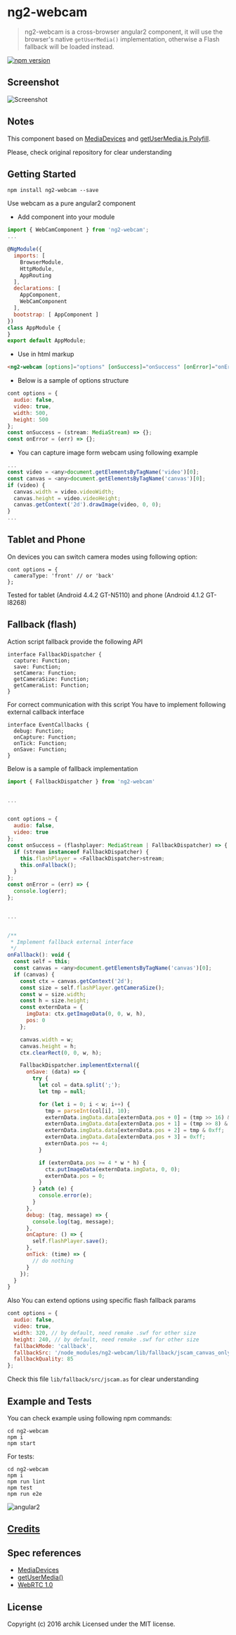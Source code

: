 # ng2-webcam

> ng2-webcam is a cross-browser angular2 component, it will use the browser's native `getUserMedia()` implementation, otherwise a Flash fallback will be loaded instead.

[![npm version](https://img.shields.io/npm/v/ng2-webcam.svg?style=flat-square)](https://www.npmjs.com/package/ng2-webcam)


## Screenshot

![Screenshot](./media/screen.png)

## Notes

This component based on [MediaDevices](https://developer.mozilla.org/en-US/docs/Web/API/MediaDevices)  and [getUserMedia.js Polyfill](https://github.com/addyosmani/getUserMedia.js).

Please, check original repository for clear understanding


## Getting Started

```
npm install ng2-webcam --save
```

Use webcam as a pure angular2 component

+ Add component into your module
```javascript
import { WebCamComponent } from 'ng2-webcam';
...

@NgModule({
  imports: [
    BrowserModule,
    HttpModule,
    AppRouting
  ],
  declarations: [
    AppComponent,
    WebCamComponent
  ],
  bootstrap: [ AppComponent ]
})
class AppModule {
}
export default AppModule;
```
+ Use in html markup
```html
<ng2-webcam [options]="options" [onSuccess]="onSuccess" [onError]="onError"></ng2-webcam>
```

+ Below is a sample of options structure

```javascript
cont options = {
  audio: false,
  video: true,
  width: 500,
  height: 500
};
const onSuccess = (stream: MediaStream) => {};
const onError = (err) => {};
```

+ You can capture image form webcam using following example
```javascript
...
const video = <any>document.getElementsByTagName('video')[0];
const canvas = <any>document.getElementsByTagName('canvas')[0];
if (video) {
  canvas.width = video.videoWidth;
  canvas.height = video.videoHeight;
  canvas.getContext('2d').drawImage(video, 0, 0);
}
...
```

## Tablet and Phone
On devices you can switch camera modes using following option:

```
cont options = {
  cameraType: 'front' // or 'back'
};
```

Tested for tablet (Android 4.4.2 GT-N5110) and phone (Android 4.1.2 GT-I8268)


## Fallback (flash)

Action script fallback provide the following API

```
interface FallbackDispatcher {
  capture: Function;
  save: Function;
  setCamera: Function;
  getCameraSize: Function;
  getCameraList: Function;
}
```

For correct communication with this script You have to implement following external callback interface

```
interface EventCallbacks {
  debug: Function;
  onCapture: Function;
  onTick: Function;
  onSave: Function;
}
```

Below is a sample of fallback implementation

```javascript
import { FallbackDispatcher } from 'ng2-webcam'


...


cont options = {
  audio: false,
  video: true
};
const onSuccess = (flashplayer: MediaStream | FallbackDispatcher) => {
  if (stream instanceof FallbackDispatcher) {
    this.flashPlayer = <FallbackDispatcher>stream;
    this.onFallback();
  }
};
const onError = (err) => {
  console.log(err);
};


...


/**
 * Implement fallback external interface
 */
onFallback(): void {
  const self = this;
  const canvas = <any>document.getElementsByTagName('canvas')[0];
  if (canvas) {
    const ctx = canvas.getContext('2d');
    const size = self.flashPlayer.getCameraSize();
    const w = size.width;
    const h = size.height;
    const externData = {
      imgData: ctx.getImageData(0, 0, w, h),
      pos: 0
    };

    canvas.width = w;
    canvas.height = h;
    ctx.clearRect(0, 0, w, h);

    FallbackDispatcher.implementExternal({
      onSave: (data) => {
        try {
          let col = data.split(';');
          let tmp = null;

          for (let i = 0; i < w; i++) {
            tmp = parseInt(col[i], 10);
            externData.imgData.data[externData.pos + 0] = (tmp >> 16) & 0xff;
            externData.imgData.data[externData.pos + 1] = (tmp >> 8) & 0xff;
            externData.imgData.data[externData.pos + 2] = tmp & 0xff;
            externData.imgData.data[externData.pos + 3] = 0xff;
            externData.pos += 4;
          }

          if (externData.pos >= 4 * w * h) {
            ctx.putImageData(externData.imgData, 0, 0);
            externData.pos = 0;
          }
        } catch (e) {
          console.error(e);
        }
      },
      debug: (tag, message) => {
        console.log(tag, message);
      },
      onCapture: () => {
        self.flashPlayer.save();
      },
      onTick: (time) => {
        // do nothing
      }
    });
  }
}
```

Also You can extend options using specific flash fallback params

```javascript
cont options = {
  audio: false,
  video: true,
  width: 320, // by default, need remake .swf for other size
  height: 240, // by default, need remake .swf for other size
  fallbackMode: 'callback',
  fallbackSrc: '/node_modules/ng2-webcam/lib/fallback/jscam_canvas_only.swf', // you can put your fallback swf
  fallbackQuality: 85
};
```

Check this file `lib/fallback/src/jscam.as` for clear understanding

## Example and Tests

You can check example using following npm commands:
```
cd ng2-webcam
npm i
npm start
```

For tests:
```
cd ng2-webcam
npm i
npm run lint
npm test
npm run e2e

```

![angular2](./media/tech.png)

## [Credits](https://github.com/addyosmani/getUserMedia.js#credits)

## Spec references
* [MediaDevices](https://developer.mozilla.org/en-US/docs/Web/API/MediaDevices)
* [getUserMedia()](https://w3c.github.io/mediacapture-main/getusermedia.html)
* [WebRTC 1.0](http://w3c.github.io/webrtc-pc/)

## License
Copyright (c) 2016 archik
Licensed under the MIT license.
